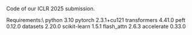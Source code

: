 Code of our ICLR 2025 submission.

Requirements:\\
  python 3.10 
  pytorch 2.3.1+cu121
  transformers 4.41.0
  peft 0.12.0
  datasets 2.20.0
  scikit-learn 1.5.1
  flash_attn 2.6.3
  accelerate 0.33.0


  
  
